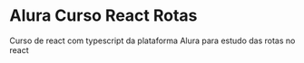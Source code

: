 # Alura Curso React Rotas

Curso de react com typescript da plataforma Alura para estudo das rotas no react
